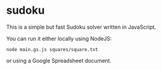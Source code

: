 # sudoku

This is a simple but fast Sudoku solver written in JavaScript.

You can run it either locally using NodeJS:

```
node main.gs.js squares/square.txt
```

or using a Google Spreadsheet document.
